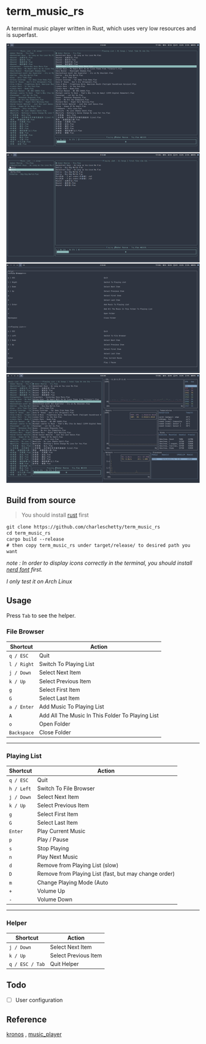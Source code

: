 # term_music_rs

A terminal music player written in Rust, which uses very low resources and is superfast.


![music](/shots/1.png)
![demo](/shots/demo.png)
![helper](/shots/helper.png)
![btm](/shots/btm.png)


## Build from source

> You should install [rust](https://www.rust-lang.org/tools/install) first

```shell
git clone https://github.com/charleschetty/term_music_rs
cd term_music_rs
cargo build --release
# then copy term_music_rs under target/release/ to desired path you want
```

*note : In order to display icons correctly in the terminal, you should install [nerd font](https://github.com/ryanoasis/nerd-fonts) first.*

*I only test it on Arch Linux*

## Usage

Press `Tab` to see the helper.


### File Browser
| Shortcut          | Action                                         |
|-------------------|------------------------------------------------|
| `q / ESC`         | Quit                                           |
| `l / Right`       | Switch To Playing List                        |
| `j / Down`        | Select Next Item                              |
| `k / Up`          | Select Previous Item                          |
| `g`               | Select First Item                             |
| `G`               | Select Last Item                              |
| `a / Enter`       | Add Music To Playing List                     |
| `A`               | Add All The Music In This Folder To Playing List |
| `o`               | Open Folder                                   |
| `Backspace`       | Close Folder                                  |

---

### Playing List
| Shortcut          | Action                                         |
|-------------------|------------------------------------------------|
| `q / ESC`         | Quit                                           |
| `h / Left`        | Switch To File Browser                        |
| `j / Down`        | Select Next Item                              |
| `k / Up`          | Select Previous Item                          |
| `g`               | Select First Item                             |
| `G`               | Select Last Item                              |
| `Enter`           | Play Current Music                            |
| `p`               | Play / Pause                                  |
| `s`               | Stop Playing                                  |
| `n`               | Play Next Music                               |
| `d`               | Remove from Playing List (slow)              |
| `D`               | Remove from Playing List (fast, but may change order) |
| `m`               | Change Playing Mode (Auto|Repeat|Random|Manual) |
| `+`               | Volume Up                                     |
| `-`               | Volume Down                                   |

---

### Helper
| Shortcut          | Action                                         |
|-------------------|------------------------------------------------|
| `j / Down`        | Select Next Item                              |
| `k / Up`          | Select Previous Item                          |
| `q / ESC / Tab`   | Quit Helper                                   |
## Todo

- [ ] User configuration


## Reference 

[kronos](https://github.com/TrevorSatori/kronos) , [music_player](https://github.com/ZegWe/music-player)
